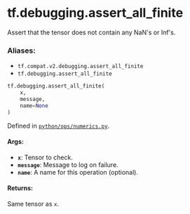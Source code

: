 <div itemscope itemtype="http://developers.google.com/ReferenceObject">
<meta itemprop="name" content="tf.debugging.assert_all_finite" />
<meta itemprop="path" content="Stable" />
</div>

# tf.debugging.assert_all_finite

Assert that the tensor does not contain any NaN's or Inf's.

### Aliases:

* `tf.compat.v2.debugging.assert_all_finite`
* `tf.debugging.assert_all_finite`

``` python
tf.debugging.assert_all_finite(
    x,
    message,
    name=None
)
```



Defined in [`python/ops/numerics.py`](/code/stable/tensorflow/python/ops/numerics.py).

<!-- Placeholder for "Used in" -->


#### Args:


* <b>`x`</b>: Tensor to check.
* <b>`message`</b>: Message to log on failure.
* <b>`name`</b>: A name for this operation (optional).


#### Returns:

Same tensor as `x`.
